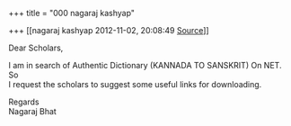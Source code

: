 +++
title = "000 nagaraj kashyap"

+++
[[nagaraj kashyap	2012-11-02, 20:08:49 [Source](https://groups.google.com/g/bvparishat/c/mhor57RYhtQ)]]



Dear Scholars,  
  
I am in search of Authentic Dictionary (KANNADA TO SANSKRIT) On NET. So  
I request the scholars to suggest some useful links for downloading.  
  
  
Regards  
Nagaraj Bhat  

